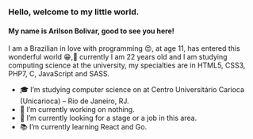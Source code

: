 ### Hello, welcome to my little world.

#### My name is Arilson Bolivar, good to see you here!

I am a Brazilian in love with programming 😍, at age 11, has entered this wonderful world 😁,🧐 currently I am 22 years old and I am studying computing science at the university, my specialties are in HTML5, CSS3, PHP7, C, JavaScript and SASS.

- 🎓 I’m studying computer science on at Centro Universitário Carioca (Unicarioca) – Rio de Janeiro, RJ.
- 🔭 I’m currently working on nothing.
- 🧐 I’m currently looking for a stage or a job in this area.
- 📚 I’m currently learning React and Go.
